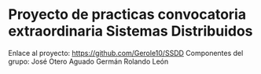 # Proyecto de practicas convocatoria extraordinaria Sistemas Distribuidos
Enlace al proyecto: https://github.com/Gerole10/SSDD
Componentes del grupo:
  José Otero Aguado
  Germán Rolando León
